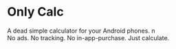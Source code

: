 # Only Calc
A dead simple calculator for your Android phones. n\
No ads. No tracking. No in-app-purchase. Just calculate.
